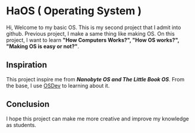# HaOS ( Operating System )

Hi, Welcome to my basic OS. This is my second project that I admit into github. Previous project, I make a same thing like making OS. On this project, I want to learn **"How Computers Works?", "How OS works?", "Making OS is easy or not?"**.

## Inspiration
This project inspire me from ***Nanobyte OS and The Little Book OS***. From the base, I use [OSDev](https://wiki.osdev.org/) to learning about it.

## Conclusion
I hope this project can make me more creative and improve my knowledge as students.